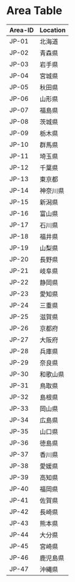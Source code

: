 # Area Table

| Area-ID | Location |
| ------- | -------- |
| JP-01   | 北海道   |
| JP-02   | 青森県   |
| JP-03   | 岩手県   |
| JP-04   | 宮城県   |
| JP-05   | 秋田県   |
| JP-06   | 山形県   |
| JP-07   | 福島県   |
| JP-08   | 茨城県   |
| JP-09   | 栃木県   |
| JP-10   | 群馬県   |
| JP-11   | 埼玉県   |
| JP-12   | 千葉県   |
| JP-13   | 東京都   |
| JP-14   | 神奈川県 |
| JP-15   | 新潟県   |
| JP-16   | 富山県   |
| JP-17   | 石川県   |
| JP-18   | 福井県   |
| JP-19   | 山梨県   |
| JP-20   | 長野県   |
| JP-21   | 岐阜県   |
| JP-22   | 静岡県   |
| JP-23   | 愛知県   |
| JP-24   | 三重県   |
| JP-25   | 滋賀県   |
| JP-26   | 京都府   |
| JP-27   | 大阪府   |
| JP-28   | 兵庫県   |
| JP-29   | 奈良県   |
| JP-30   | 和歌山県 |
| JP-31   | 鳥取県   |
| JP-32   | 島根県   |
| JP-33   | 岡山県   |
| JP-34   | 広島県   |
| JP-35   | 山口県   |
| JP-36   | 徳島県   |
| JP-37   | 香川県   |
| JP-38   | 愛媛県   |
| JP-39   | 高知県   |
| JP-40   | 福岡県   |
| JP-41   | 佐賀県   |
| JP-42   | 長崎県   |
| JP-43   | 熊本県   |
| JP-44   | 大分県   |
| JP-45   | 宮崎県   |
| JP-46   | 鹿児島県 |
| JP-47   | 沖縄県   |